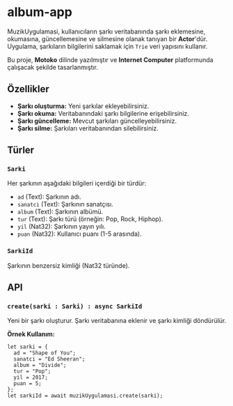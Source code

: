 # album-app


MuzikUygulamasi, kullanıcıların şarkı veritabanında şarkı eklemesine, okumasına, güncellemesine ve silmesine olanak tanıyan bir **Actor**'dür. Uygulama, şarkıların bilgilerini saklamak için `Trie` veri yapısını kullanır.

Bu proje, **Motoko** dilinde yazılmıştır ve **Internet Computer** platformunda çalışacak şekilde tasarlanmıştır.

## Özellikler

- **Şarkı oluşturma:** Yeni şarkılar ekleyebilirsiniz.
- **Şarkı okuma:** Veritabanındaki şarkı bilgilerine erişebilirsiniz.
- **Şarkı güncelleme:** Mevcut şarkıları güncelleyebilirsiniz.
- **Şarkı silme:** Şarkıları veritabanından silebilirsiniz.

## Türler

### `Sarki`
Her şarkının aşağıdaki bilgileri içerdiği bir türdür:
- `ad` (Text): Şarkının adı.
- `sanatci` (Text): Şarkının sanatçısı.
- `album` (Text): Şarkının albümü.
- `tur` (Text): Şarkı türü (örneğin: Pop, Rock, Hiphop).
- `yil` (Nat32): Şarkının yayın yılı.
- `puan` (Nat32): Kullanıcı puanı (1-5 arasında).

### `SarkiId`
Şarkının benzersiz kimliği (Nat32 türünde).

## API

### `create(sarki : Sarki) : async SarkiId`
Yeni bir şarkı oluşturur. Şarkı veritabanına eklenir ve şarkı kimliği döndürülür.

**Örnek Kullanım:**
```motoko
let sarki = {
  ad = "Shape of You";
  sanatci = "Ed Sheeran";
  album = "Divide";
  tur = "Pop";
  yil = 2017;
  puan = 5;
};
let sarkiId = await muzikUygulamasi.create(sarki);
